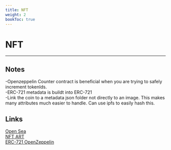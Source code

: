 ```yaml
---
title: NFT
weight: 2
bookToc: true
---
```


# NFT
---
## Notes
-Openzeppelin Counter contract is beneficial when you are trying to safely increment tokenIds.   
-ERC-721 metadata is buildt into ERC-721   
-Link the coin to a  metadata json folder not directly to an image. This makes many attributes much easier to handle. Can use ipfs to easily hash this.  



## Links


[Open Sea](https://opensea.io/)  
[NFT ART](https://www.lesswrong.com/posts/JwJEyboKRjn2zFLeR/the-map-and-territory-of-nft-art)  
[ERC-721 OpenZeppelin](https://docs.openzeppelin.com/contracts/2.x/api/token/erc721#ERC721-balanceOf-address-)  